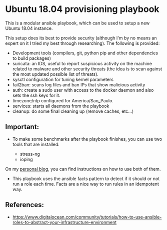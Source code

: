 # Ubuntu 18.04 provisioning playbook

This is a modular ansible playbook, which can be used to setup a new Ubuntu 18.04 instance.

This setup does its best to provide security (although I'm by no means an expert on it I tried my best through researching). The following is provided:

- Development tools (compilers, git, python pip and other dependencies to build packages)
- suricata: an IDS, useful to report suspicious activity on the machine related to malware and other security threats (the idea is to scan against the most updated possible list of threats).
- sysctl configuration for tuning kernel parameters
- fail2ban: scans log files and ban IPs that show malicious activity
- auth: create a sudo user with access to the docker daemon and also sets the ssh keys for it.
- timezone/ntp configured for America/Sao_Paulo.
- services: starts all daemons from the playbook
- cleanup: do some final cleaning up (remove caches, etc...)

## Important:

- To make some benchmarks after the playbook finishes, you can use two tools
  that are installed:

    - stress-ng
    - ioping

On my [personal blog](https://tiagopr.nl), you can find instructions on how to
use both of them.

- This playbook uses the ansible facts pattern to detect if it should or not run a role each time.
  Facts are a nice way to run rules in an idempotent way.

## References:
- https://www.digitalocean.com/community/tutorials/how-to-use-ansible-roles-to-abstract-your-infrastructure-environment

